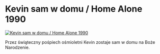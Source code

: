 Kevin sam w domu / Home Alone 1990 
=============
[![Kevin sam w domu / Home Alone 1990 ](http://vidos.pl/images/player.gif)](http://vidos.pl/kevin-sam-w-domu-home-alone-1990)

 Przez świąteczny pośpiech ośmioletni Kevin zostaje sam w domu na Boże Narodzenie.
